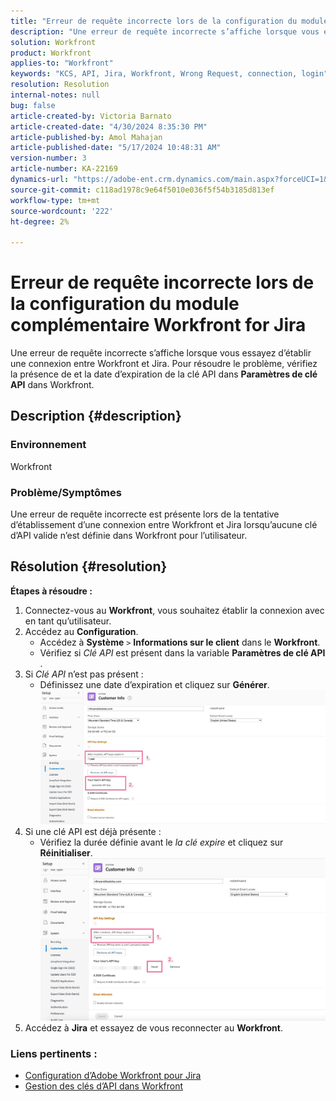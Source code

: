 ```yaml
---
title: "Erreur de requête incorrecte lors de la configuration du module complémentaire Workfront for Jira"
description: "Une erreur de requête incorrecte s’affiche lorsque vous essayez d’établir une connexion entre Workfront et Jira."
solution: Workfront
product: Workfront
applies-to: "Workfront"
keywords: "KCS, API, Jira, Workfront, Wrong Request, connection, login"
resolution: Resolution
internal-notes: null
bug: false
article-created-by: Victoria Barnato
article-created-date: "4/30/2024 8:35:30 PM"
article-published-by: Amol Mahajan
article-published-date: "5/17/2024 10:48:31 AM"
version-number: 3
article-number: KA-22169
dynamics-url: "https://adobe-ent.crm.dynamics.com/main.aspx?forceUCI=1&pagetype=entityrecord&etn=knowledgearticle&id=8ae34b2d-3107-ef11-9f8a-6045bd0a08d9"
source-git-commit: c118ad1978c9e64f5010e036f5f54b3185d813ef
workflow-type: tm+mt
source-wordcount: '222'
ht-degree: 2%

---
```


# Erreur de requête incorrecte lors de la configuration du module complémentaire Workfront for Jira


Une erreur de requête incorrecte s’affiche lorsque vous essayez d’établir une connexion entre Workfront et Jira. Pour résoudre le problème, vérifiez la présence de et la date d’expiration de la clé API dans <b>Paramètres de clé API</b> dans Workfront.

## Description {#description}


### <b>Environnement</b>

Workfront



### <b>Problème/Symptômes</b>

Une erreur de requête incorrecte est présente lors de la tentative d’établissement d’une connexion entre Workfront et Jira lorsqu’aucune clé d’API valide n’est définie dans Workfront pour l’utilisateur.


## Résolution {#resolution}

<b>Étapes à résoudre :</b>
1. Connectez-vous au <b>Workfront</b>, vous souhaitez établir la connexion avec en tant qu’utilisateur.
2. Accédez au <b>Configuration</b>.
   - Accédez à <b>Système</b> `>`  <b>Informations sur le client</b> dans le <b>Workfront</b>.
   - Vérifiez si *Clé API* est présent dans la variable <b>Paramètres de clé API</b> .
3. Si *Clé API* n’est pas présent :
   - Définissez une date d’expiration et cliquez sur <b>Générer</b>.![](assets/8674b399-6903-ee11-8f6e-6045bd006c82.png)
4. Si une clé API est déjà présente :
   - Vérifiez la durée définie avant le *la clé expire* et cliquez sur <b>Réinitialiser</b>.![](assets/85b20db8-6903-ee11-8f6e-6045bd006c82.png)
5. Accédez à <b>Jira</b> et essayez de vous reconnecter au <b>Workfront</b>.




### <b>Liens pertinents :</b>

- [Configuration d’Adobe Workfront pour Jira](https://experienceleague.adobe.com/docs/workfront/using/adobe-workfront-integrations/workfront-for-jira/configure-workfront-for-jira.html?lang=en)
- [Gestion des clés d’API dans Workfront](https://experienceleague.adobe.com/docs/workfront/using/administration-and-setup/manage-wf/security/manage-api-keys.html?lang=en)

